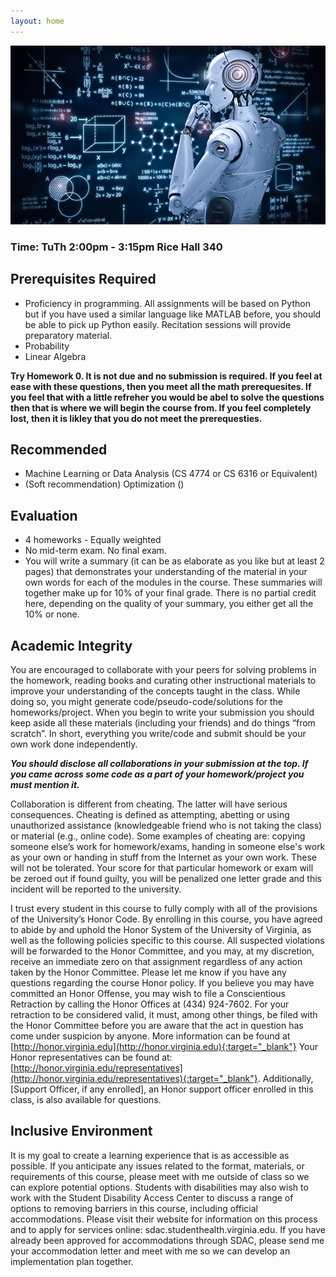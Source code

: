 ```yaml
---
layout: home
---
```


![Robot Learning](/_images/robotlearning.jpeg)

### **Time**: TuTh 2:00pm - 3:15pm	Rice Hall 340


## Prerequisites Required
- Proficiency in programming. All assignments will be based on Python but if you have used a similar language like MATLAB before, you should be able to pick up Python easily. Recitation sessions will provide preparatory material.
- Probability
- Linear Algebra

__Try Homework 0. It is not due and no submission is required. If you feel at ease with these questions, then you meet all the math prerequesites. If you feel that with a little refreher you would be abel to solve the questions then that is where we will begin the course from. If you feel completely lost, then it is likley that you do not meet the prerequesties.__

## Recommended
- Machine Learning or Data Analysis (CS 4774 or CS 6316 or Equivalent)
- (Soft recommendation) Optimization (<list preq course here>)

## Evaluation
- 4 homeworks - Equally weighted
- No mid-term exam. No final exam.
- You will write a summary (it can be as elaborate as you like but at least 2 pages) that demonstrates your understanding of the material in your own words for each of the modules in the course. These summaries will together make up for 10% of your final grade. There is no partial credit here, depending on the quality of your summary, you either get all the 10% or none.

## Academic Integrity
You are encouraged to collaborate with your peers for solving problems in the homework, reading books and curating other instructional materials to improve your understanding of the concepts taught in the class. While doing so, you might generate code/pseudo-code/solutions for the homeworks/project. When you begin to write your submission you should keep aside all these materials (including your friends) and do things “from scratch”. In short, everything you write/code and submit should be your own work done independently.

***You should disclose all collaborations in your submission at the top. If you came across some code as a part of your homework/project you must mention it.***

Collaboration is different from cheating. The latter will have serious consequences. Cheating is defined as attempting, abetting or using unauthorized assistance (knowledgeable friend who is not taking the class) or material (e.g., online code). Some examples of cheating are: copying someone else’s work for homework/exams, handing in someone else's work as your own or handing in stuff from the Internet as your own work. These will not be tolerated. Your score for that particular homework or exam will be zeroed out if found guilty, you will be penalized one letter grade and this incident will be reported to the university.

I trust every student in this course to fully comply with all of the provisions of the University’s Honor Code. By enrolling in this course, you have agreed to abide by and uphold the Honor System of the University of Virginia, as well as the following policies specific to this course. All suspected violations will be forwarded to the Honor Committee, and you may, at my discretion, receive an immediate zero on that assignment regardless of any action taken by the Honor Committee. Please let me know if you have any questions regarding the course Honor policy. If you believe you may have committed an Honor Offense, you may wish to file a Conscientious Retraction by calling the Honor Offices at (434) 924-7602. For your retraction to be considered valid, it must, among other things, be filed with the Honor Committee before you are aware that the act in question has come under suspicion by anyone. More information can be found at [http://honor.virginia.edu](http://honor.virginia.edu){:target="_blank"} Your Honor representatives can be found at: [http://honor.virginia.edu/representatives](http://honor.virginia.edu/representatives){:target="_blank"}. Additionally, [Support Officer, if any enrolled], an Honor support officer enrolled in this class, is also available for questions.

## Inclusive Environment
It is my goal to create a learning experience that is as accessible as possible. If you anticipate any issues related to the format, materials, or requirements of this course, please meet with me outside of class so we can explore potential options. Students with disabilities may also wish to work with the Student Disability Access Center to discuss a range of options to removing barriers in this course, including official accommodations. Please visit their website for information on this process and to apply for services online: sdac.studenthealth.virginia.edu. If you have already been approved for accommodations through SDAC, please send me your accommodation letter and meet with me so we can develop an implementation plan together.

